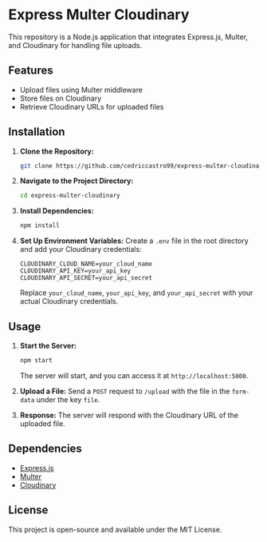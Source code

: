 # Express Multer Cloudinary

This repository is a Node.js application that integrates Express.js, Multer, and Cloudinary for handling file uploads.

## Features

- Upload files using Multer middleware
- Store files on Cloudinary
- Retrieve Cloudinary URLs for uploaded files

## Installation

1. **Clone the Repository:**
   ```bash
   git clone https://github.com/cedriccastro99/express-multer-cloudinary.git
   ```

2. **Navigate to the Project Directory:**
   ```bash
   cd express-multer-cloudinary
   ```

3. **Install Dependencies:**
   ```bash
   npm install
   ```

4. **Set Up Environment Variables:**
   Create a `.env` file in the root directory and add your Cloudinary credentials:
   ```env
   CLOUDINARY_CLOUD_NAME=your_cloud_name
   CLOUDINARY_API_KEY=your_api_key
   CLOUDINARY_API_SECRET=your_api_secret
   ```
   Replace `your_cloud_name`, `your_api_key`, and `your_api_secret` with your actual Cloudinary credentials.

## Usage

1. **Start the Server:**
   ```bash
   npm start
   ```
   The server will start, and you can access it at `http://localhost:5000`.

2. **Upload a File:**
   Send a `POST` request to `/upload` with the file in the `form-data` under the key `file`.

3. **Response:**
   The server will respond with the Cloudinary URL of the uploaded file.

## Dependencies

- [Express.js](https://expressjs.com/)
- [Multer](https://www.npmjs.com/package/multer)
- [Cloudinary](https://www.npmjs.com/package/cloudinary)

## License

This project is open-source and available under the MIT License.
